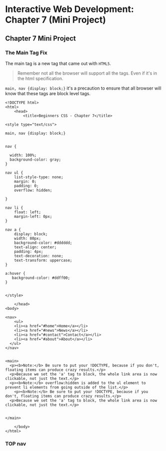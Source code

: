 # Interactive Web Development: Chapter 7 (Mini Project)

## Chapter 7 Mini Project

### The Main Tag Fix

The main tag is a new tag that came out with `HTML5`.

> Remember not all the browser will support all the tags. Even if it's in the html specification.

`main, nav {display: block;}` it's a precaution to ensure that all browser will know that these tags are block level tags.

```HTML5
<!DOCTYPE html>
<html>
	<head>
		<title>Beginners CSS - Chapter 7</title>

<style type="text/css">

main, nav {display: block;}


nav {

  width: 100%;
  background-color: gray;
}

nav ul {
    list-style-type: none;
    margin: 0;
    padding: 0;
    overflow: hidden;

}

nav li {
   	float: left;
    margin-left: 0px;
}

nav a {
    display: block;
    width: 80px;
    background-color: #dddddd;
    text-align: center;
    padding: 4px;
    text-decoration: none;
    text-transform: uppercase;
}

a:hover {
   background-color: #ddff00;
}


</style>

	</head>
<body>

<nav>
    <ul>
    <li><a href="#home">Home</a></li>
    <li><a href="#news">News</a></li>
    <li><a href="#contact">Contact</a></li>
    <li><a href="#about">About</a></li>
  </ul>
</nav>


<main>
  <p><b>Note:</b> Be sure to put your !DOCTYPE, because if you don't, floating items can produce crazy results.</p>
  <p>Because we set the 'a' tag to block, the whole link area is now clickable, not just the text.</p>
  <p><b>Note:</b> overflow:hidden is added to the ul element to prevent li elements from going outside of the list.</p>
    <p><b>Note:</b> Be sure to put your !DOCTYPE, because if you don't, floating items can produce crazy results.</p>
  <p>Because we set the 'a' tag to block, the whole link area is now clickable, not just the text.</p>


</main>

	</body>
</html>
```

### TOP nav
